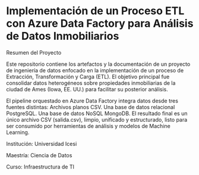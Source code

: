 # Implementación de un Proceso ETL con Azure Data Factory para Análisis de Datos Inmobiliarios

Resumen del Proyecto

Este repositorio contiene los artefactos y la documentación de un proyecto de ingeniería de datos enfocado en la implementación de un proceso de Extracción, Transformación y Carga (ETL). El objetivo principal fue consolidar datos heterogéneos sobre propiedades inmobiliarias de la ciudad de Ames (Iowa, EE. UU.) para facilitar su posterior análisis.

El pipeline orquestado en Azure Data Factory integra datos desde tres fuentes distintas:
Archivos planos CSV.
Una base de datos relacional PostgreSQL.
Una base de datos NoSQL MongoDB.
El resultado final es un único archivo CSV (salida.csv), limpio, unificado y estructurado, listo para ser consumido por herramientas de análisis y modelos de Machine Learning.

Institución: Universidad Icesi

Maestría: Ciencia de Datos

Curso: Infraestructura de TI

